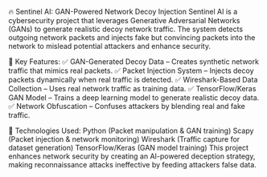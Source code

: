 🔥 Sentinel AI: GAN-Powered Network Decoy Injection
Sentinel AI is a cybersecurity project that leverages Generative Adversarial Networks (GANs) to generate realistic decoy network traffic. The system detects outgoing network packets and injects fake but convincing packets into the network to mislead potential attackers and enhance security.

🚀 Key Features:
✅ GAN-Generated Decoy Data – Creates synthetic network traffic that mimics real packets.
✅ Packet Injection System – Injects decoy packets dynamically when real traffic is detected.
✅ Wireshark-Based Data Collection – Uses real network traffic as training data.
✅ TensorFlow/Keras GAN Model – Trains a deep learning model to generate realistic decoy data.
✅ Network Obfuscation – Confuses attackers by blending real and fake traffic.

🔧 Technologies Used:
Python (Packet manipulation & GAN training)
Scapy (Packet injection & network monitoring)
Wireshark (Traffic capture for dataset generation)
TensorFlow/Keras (GAN model training)
This project enhances network security by creating an AI-powered deception strategy, making reconnaissance attacks ineffective by feeding attackers false data.
